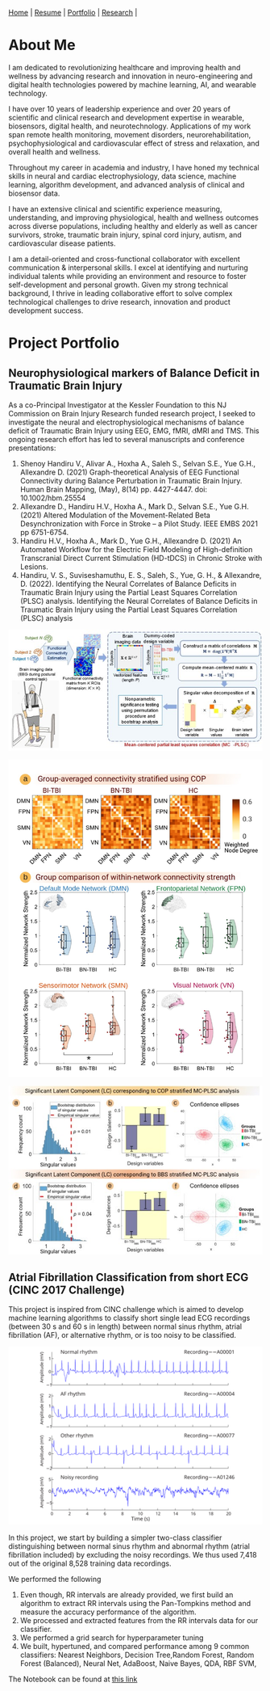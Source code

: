 [Home](./README.md)  |  [Resume](./resume.md)     |  [Portfolio](./portfolio.md)  |  [Research](./research.md)  | 

# About Me

I am dedicated to revolutionizing healthcare and improving health and wellness by advancing research and innovation in neuro-engineering and digital health technologies powered by machine learning, AI, and wearable technology.

I have over 10 years of leadership experience and over 20 years of scientific and clinical research and development expertise in wearable, biosensors, digital health, and neurotechnology. Applications of my work span remote health monitoring, movement disorders, neurorehabilitation, psychophysiological and cardiovascular effect of stress and relaxation, and overall health and wellness.
 
Throughout my career in academia and industry, I have honed my technical skills in neural and cardiac electrophysiology, data science, machine learning, algorithm development, and advanced analysis of clinical and biosensor data. 

I have an extensive clinical and scientific experience measuring, understanding, and improving physiological, health and wellness outcomes across diverse populations, including healthy and elderly as well as cancer survivors, stroke, traumatic brain injury, spinal cord injury, autism, and cardiovascular disease patients.

I am a detail-oriented and cross-functional collaborator with excellent communication & interpersonal skills. I excel at identifying and nurturing individual talents while providing an environment and resource to foster self-development and personal growth. Given my strong technical background, I thrive in leading collaborative effort to solve complex technological challenges to drive research, innovation and product development success.

# Project Portfolio

## Neurophysiological markers of Balance Deficit in Traumatic Brain Injury

As a co-Principal Investigator at the Kessler Foundation to this NJ Commission on Brain Injury Research funded research project, I seeked to investigate the neural and electrophysiological mechanisms of balance deficit of Traumatic Brain Injury using EEG, EMG, fMRI, dMRI and TMS. This ongoing research effort has led to several manuscripts and conference presentations:

1. Shenoy Handiru V., Alivar A., Hoxha A., Saleh S., Selvan S.E., Yue G.H., Allexandre D. (2021) Graph-theoretical Analysis of EEG Functional Connectivity during Balance Perturbation in Traumatic Brain Injury. Human Brain Mapping, (May), 8(14) pp. 4427-4447. doi: 10.1002/hbm.25554
2. Allexandre D., Handiru H.V., Hoxha A., Mark D., Selvan S.E., Yue G.H. (2021) Altered Modulation of the Movement-Related Beta Desynchronization with Force in Stroke – a Pilot Study. IEEE EMBS 2021 pp 6751-6754. 
3. Handiru H.V., Hoxha A., Mark D., Yue G.H., Allexandre D. (2021) An Automated Workflow for the Electric Field Modeling of High-definition Transcranial Direct Current Stimulation (HD-tDCS) in Chronic Stroke with Lesions.
4. Handiru, V. S., Suviseshamuthu, E. S., Saleh, S., Yue, G. H., & Allexandre, D. (2022). Identifying the Neural Correlates of Balance Deficits in Traumatic Brain Injury using the Partial Least Squares Correlation (PLSC) analysis.
Identifying the Neural Correlates of Balance Deficits in Traumatic Brain Injury using the Partial Least Squares Correlation (PLSC) analysis

![Figure 1. Data Analysis Pipeline](/images/PLSC_fig1.jpg)

![Figure 2. Brain Connectivity comparison between Balance impaired (BI-TBI), non-impaired (BN-TBI) TBI participants and Healthy Controls (HC)](/images/PLSC_fig3.jpg)

![Figure 3. Results from the MC-PLSC highlighting decrease in connectivity for EEG theta band for Balance impaired (BI-TBI) compared to non-impaired (BN-TBI) TBI participants and Healthy Controls (HC)](/images/PLSC_fig4.jpg)


## Atrial Fibrillation Classification from short ECG (CINC 2017 Challenge)

This project is inspired from CINC challenge which is aimed to develop machine learning algorithms to classify short single lead ECG recordings (between 30 s and 60 s in length) between normal sinus rhythm, atrial fibrillation (AF), or alternative rhythm, or is too noisy to be classified. 

![Figure 1. Example of the ECG waveforms](/images/example_waveforms.svg)

In this project, we start by building a simpler two-class classifier distinguishing between normal sinus rhythm and abnormal rhythm (atrial fibrillation included) by excluding the noisy recordings. We thus used 7,418 out of the original 8,528 training data recordings. 

We performed the following 
1. Even though, RR intervals are already provided, we first build an algorithm to extract RR intervals using the Pan-Tompkins method and measure the accuracy performance of the algorithm.
2. We processed and extracted features from the RR intervals data for our classifier.
3. We performed a grid search for hyperparameter tuning
5. We built, hypertuned, and compared performance among 9 common classifiers: Nearest Neighbors, Decision Tree,Random Forest, Random Forest (Balanced), Neural Net, AdaBoost, Naive Bayes, QDA, RBF SVM,

The Notebook can be found at [this link](https://github.com/DidierAll/ShortECG_AF-Classification_CINC2017/blob/main/AF_Classification.ipynb)
